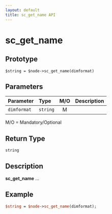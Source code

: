 ```yaml
---
layout: default
title: sc_get_name API
---
```



sc_get_name
===========


Prototype
---------

```
$string = $node->sc_get_name(dimformat)
```


Parameters
----------

| Parameter | Type     | M/O | Description                                    |
|:----------|:---------|:---:|:-----------------------------------------------|
| `dimformat` | `string` |  M  |                                              |

M/O = Mandatory/Optional


Return Type
-----------

`string`


Description
-----------

**sc_get_name** ...


Example
-------

```perl
$string = $node->sc_get_name(dimformat);
```
